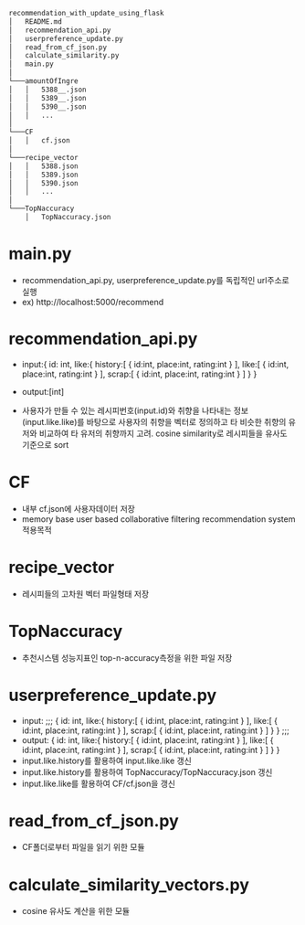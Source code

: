 ```bash
recommendation_with_update_using_flask
│   README.md
│   recommendation_api.py
│   userpreference_update.py
│   read_from_cf_json.py
│   calculate_similarity.py
│   main.py
│ 
└───amountOfIngre
│   │   5388__.json
│   │   5389__.json
│   │   5390__.json
│   │   ...
│   
└───CF
│   │   cf.json
│   
└───recipe_vector
│   │   5388.json
│   │   5389.json
│   │   5390.json
│   │   ...
│
└───TopNaccuracy
    │   TopNaccuracy.json

```
# main.py
- recommendation_api.py, userpreference_update.py를 독립적인 url주소로 실행
- ex) http://localhost:5000/recommend

# recommendation_api.py
- input:{
    id: int,
    like:{
        history:[
            {
                id:int,
                place:int,
                rating:int
            }
        ],
        like:[
            {
                id:int,
                place:int,
                rating:int
            }
        ],
        scrap:[
            {
                id:int,
                place:int,
                rating:int
            }
        ]
    }
}

- output:[int]

- 사용자가 만들 수 있는 레시피번호(input.id)와 취향을 나타내는 정보(input.like.like)를 바탕으로 사용자의 취향을 벡터로 정의하고 
타 비슷한 취향의 유저와 비교하여 타 유저의 취향까지 고려. cosine similarity로 레시피들을 유사도 기준으로 sort

# CF
- 내부 cf.json에 사용자데이터 저장
- memory base user based collaborative filtering recommendation system 적용목적

# recipe_vector
- 레시피들의 고차원 벡터 파일형태 저장

# TopNaccuracy
- 추천시스템 성능지표인 top-n-accuracy측정을 위한 파일 저장


# userpreference_update.py
- input: ;;;
{
    id: int,
    like:{
        history:[
            {
                id:int,
                place:int,
                rating:int
            }
        ],
        like:[
            {
                id:int,
                place:int,
                rating:int
            }
        ],
        scrap:[
            {
                id:int,
                place:int,
                rating:int
            }
        ]
    }
}
;;;
- output: {
    id: int,
    like:{
        history:[
            {
                id:int,
                place:int,
                rating:int
            }
        ],
        like:[
            {
                id:int,
                place:int,
                rating:int
            }
        ],
        scrap:[
            {
                id:int,
                place:int,
                rating:int
            }
        ]
    }
}
- input.like.history를 활용하여 input.like.like 갱신
- input.like.history를 활용하여 TopNaccuracy/TopNaccuracy.json 갱신
- input.like.like를 활용하여 CF/cf.json을 갱신


# read_from_cf_json.py
- CF폴더로부터 파일을 읽기 위한 모듈

# calculate_similarity_vectors.py
- cosine 유사도 계산을 위한 모듈